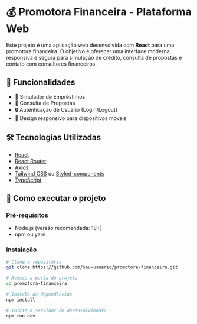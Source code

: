 # 💰 Promotora Financeira - Plataforma Web

Este projeto é uma aplicação web desenvolvida com **React** para uma promotora financeira. O objetivo é oferecer uma interface moderna, responsiva e segura para simulação de crédito, consulta de propostas e contato com consultores financeiros.

## 📌 Funcionalidades

- 🧮 Simulador de Empréstimos  
- 📄 Consulta de Propostas  
- 🔒 Autenticação de Usuário (Login/Logout)  
- 📱 Design responsivo para dispositivos móveis  
## 🛠️ Tecnologias Utilizadas

- [React](https://reactjs.org/)  
- [React Router](https://reactrouter.com/)  
- [Axios](https://axios-http.com/)  
- [Tailwind CSS](https://tailwindcss.com/) ou [Styled-components](https://styled-components.com/)  
- [TypeScript](https://www.typescriptlang.org/) 

## 🚀 Como executar o projeto

### Pré-requisitos

- Node.js (versão recomendada: 18+)  
- npm ou yarn

### Instalação

```bash
# Clone o repositório
git clone https://github.com/seu-usuario/promotora-financeira.git

# Acesse a pasta do projeto
cd promotora-financeira

# Instale as dependências
npm install

# Inicie o servidor de desenvolvimento
npm run dev


